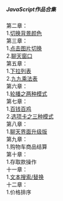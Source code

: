 ##### JavaScript作品合集
第二章：</br>
    1.[切换背景颜色](https://5iris5.github.io/JavaScript/02%20%E8%8E%B7%E5%8F%96%E5%85%83%E7%B4%A0%2B%E5%A3%B0%E6%98%8E%E5%8F%98%E9%87%8F/%E5%88%87%E6%8D%A2%E9%A2%9C%E8%89%B2%E8%83%8C%E6%99%AF%E4%BC%98%E5%8C%96.html)</br>
第三章：</br>
    1.[点击图片切换](https://5iris5.github.io/JavaScript/03%20%E5%B1%9E%E6%80%A7%E6%93%8D%E4%BD%9C%2B%E6%95%B0%E6%8D%AE%E7%B1%BB%E5%9E%8B/05%E4%BD%9C%E4%B8%9A%E4%B9%8B%E7%82%B9%E5%87%BB%E5%9B%BE%E7%89%87%E5%88%87%E6%8D%A2.html)</br>
    2.[聊天窗口](https://5iris5.github.io/JavaScript/03%20%E5%B1%9E%E6%80%A7%E6%93%8D%E4%BD%9C%2B%E6%95%B0%E6%8D%AE%E7%B1%BB%E5%9E%8B/05%E4%BD%9C%E4%B8%9A%E4%B9%8B%E8%81%8A%E5%A4%A9%E7%AA%97%E5%8F%A3.html)</br>
第五章：</br>
    1.[下拉列表](https://5iris5.github.io/JavaScript/05%20%E4%B8%89%E7%9B%AE%E8%BF%90%E7%AE%97%2Bfor%E5%BE%AA%E7%8E%AF/04%E4%B8%8B%E6%8B%89%E5%88%97%E8%A1%A8%E4%BC%98%E5%8C%96.html)</br>
    2.[九九乘法表](https://5iris5.github.io/JavaScript/05%20%E4%B8%89%E7%9B%AE%E8%BF%90%E7%AE%97%2Bfor%E5%BE%AA%E7%8E%AF/04%E4%B9%9D%E4%B9%9D%E4%B9%98%E6%B3%95%E8%A1%A8%E4%BC%98%E5%8C%96.html)</br>
第六章：</br>
    1.[轮播之两种模式](https://5iris5.github.io/JavaScript/06%20for%E5%BE%AA%E7%8E%AF%E8%A1%A5%E5%85%85%2Bdowhile/03%20%E7%AC%AC%E5%85%AD%E7%AB%A0%E4%BD%9C%E4%B8%9A%E4%B9%8B%E8%BD%AE%E6%92%AD%E7%9A%84%E4%B8%A4%E7%A7%8D%E6%A8%A1%E5%BC%8F.html)</br>
第七章：</br>
    1.[百钱百鸡](https://5iris5.github.io/JavaScript/07%20%E8%BF%90%E7%AE%97%E7%AC%A6%2B%E8%87%AA%E5%AE%9A%E4%B9%89(%E6%A0%87%E7%AD%BE)%E5%B1%9E%E6%80%A7/03%E7%AC%AC%E4%B8%83%E7%AB%A0%E4%BD%9C%E4%B8%9A%E4%B9%8B%E7%99%BE%E9%92%B1%E7%99%BE%E9%B8%A1.html)</br>
    2.[选项卡之三种模式]()</br>
第八章：</br>
    1.[聊天界面升级版](https://5iris5.github.io/JavaScript/08%20%E5%87%BD%E6%95%B0%E5%AE%9A%E4%B9%89%2Bthis%2B%E5%8F%82%E6%95%B0/04%20%E7%AC%AC%E5%85%AB%E7%AB%A0%E4%BD%9C%E4%B8%9A%E4%B9%8B%E8%81%8A%E5%A4%A9%E7%95%8C%E9%9D%A2%E5%8D%87%E7%BA%A7%E7%89%88.html)</br>
第九章：</br>
    1.购物车商品结算</br>
第十章：</br>
    1.存取款操作</br>
十一章：</br>
    1.[文本搜索/替换](https://5iris5.github.io/JavaScript/11%20%E7%B1%BB%E5%9E%8B%E8%BD%AC%E6%8D%A2%2B%E5%AD%97%E7%AC%A6%E4%B8%B2%E6%95%B0%E7%BB%84%E6%96%B9%E6%B3%95/04%E5%8D%81%E4%B8%80%E7%AB%A0%E4%BD%9C%E4%B8%9A%E4%B9%8B%E6%90%9C%E7%B4%A2%E6%9B%BF%E6%8D%A2.html)</br>
十二章：</br>
    1.价格排序</br>
